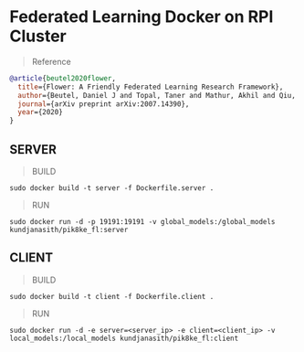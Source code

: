 # Federated Learning Docker on RPI Cluster


> Reference
```bibtex
@article{beutel2020flower,
  title={Flower: A Friendly Federated Learning Research Framework},
  author={Beutel, Daniel J and Topal, Taner and Mathur, Akhil and Qiu, Xinchi and Parcollet, Titouan and Lane, Nicholas D},
  journal={arXiv preprint arXiv:2007.14390},
  year={2020}
}
```

## SERVER

> BUILD
```
sudo docker build -t server -f Dockerfile.server .
```
> RUN
```
sudo docker run -d -p 19191:19191 -v global_models:/global_models kundjanasith/pik8ke_fl:server
```

## CLIENT

> BUILD
```
sudo docker build -t client -f Dockerfile.client .
```
> RUN
```
sudo docker run -d -e server=<server_ip> -e client=<client_ip> -v local_models:/local_models kundjanasith/pik8ke_fl:client
```